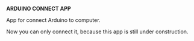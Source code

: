 **ARDUINO CONNECT APP**

App for connect Arduino to computer.

Now you can only connect it, because this app is still under construction.
